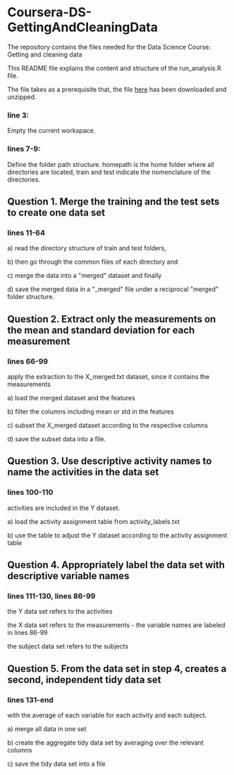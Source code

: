 # Coursera-DS-GettingAndCleaningData
The repository contains the files needed for the Data Science Course: Getting and cleaning data

This README file explains the content and structure of the run_analysis.R file.

The file takes as a prerequisite that, the file [here](https://d396qusza40orc.cloudfront.net/getdata%2Fprojectfiles%2FUCI%20HAR%20Dataset.zip) has been downloaded and unzipped.

### line 3:
Empty the current workspace.

### lines 7-9:
Define the folder path structure. 
homepath is the home folder where all directories are located, train and test indicate the nomenclature of the directories.

## Question 1. Merge the training and the test sets to create one data set
### lines 11-64

a) read the directory structure of train and test folders,

b) then go through the common files of each directory and 

c) merge the data into a "merged" dataset and finally

d) save the merged data in a "_merged" file under a reciprocal "merged" folder structure.

## Question 2. Extract only the measurements on the mean and standard deviation for each measurement
### lines 66-99

apply the extraction to the X_merged.txt dataset, since it contains the measurements

a) load the merged dataset and the features

b) filter the columns including mean or std in the features

c) subset the X_merged dataset according to the respective columns

d) save the subset data into a file.


## Question 3. Use descriptive activity names to name the activities in the data set
### lines 100-110
activities are included in the Y dataset.

a) load the activity assignment table from activity_labels.txt

b) use the table to adjust the Y dataset according to the activity assignment table

## Question 4. Appropriately label the data set with descriptive variable names
### lines 111-130, lines 86-99
the Y data set refers to the activities

the X data set refers to the measurements - the variable names are labeled in lines 86-99

the subject data set refers to the subjects 

## Question 5. From the data set in step 4, creates a second, independent tidy data set 
### lines 131-end
with the average of each variable for each activity and each subject.

a) merge all data in one set

b) create the aggregate tidy data set by averaging over the relevant columns

c) save the tidy data set into a file
